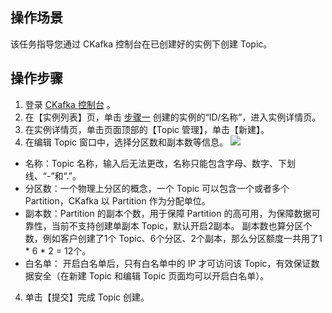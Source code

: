 ## 操作场景

该任务指导您通过 CKafka 控制台在已创建好的实例下创建 Topic。

## 操作步骤


1. 登录 [CKafka 控制台](https://console.cloud.tencent.com/ckafka) 。
2. 在【实例列表】页，单击 [步骤一](https://cloud.tencent.com/document/product/597/54840) 创建的实例的“ID/名称”，进入实例详情页。
3. 在实例详情页，单击页面顶部的【Topic 管理】，单击【新建】。
4. 在编辑 Topic 窗口中，选择分区数和副本数等信息。
   ![](https://main.qcloudimg.com/raw/05f7dc495a90da08c2b1a5593b908c1f.png)
  - 名称：Topic 名称，输入后无法更改，名称只能包含字母、数字、下划线、“-”和“.”。
  - 分区数：一个物理上分区的概念，一个 Topic 可以包含一个或者多个 Partition，CKafka 以 Partition 作为分配单位。
  - 副本数：Partition 的副本个数，用于保障 Partition 的高可用，为保障数据可靠性，当前不支持创建单副本 Topic，默认开启2副本。
    副本数也算分区个数，例如客户创建了1个 Topic、6个分区、2个副本，那么分区额度一共用了1 * 6 * 2 = 12个。
  - 白名单： 开启白名单后，只有白名单中的 IP 才可访问该 Topic，有效保证数据安全（在新建 Topic 和编辑 Topic 页面均可以开启白名单）。
4. 单击【提交】完成 Topic 创建。

